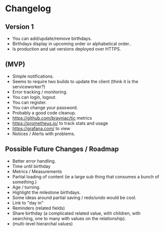 # Changelog

## Version 1

* You can add/update/remove birthdays.
* Birthdays display in upcoming order or alphabetical order..
* Is production and uat versions deployed over HTTPS.


## (MVP)

* Simple notifications.
* Seems to require two builds to update the client (think it is the serviceworker?)
* Error tracking / monitoring.
* You can login, logout.
* You can register.
* You can change your password.
* Probably a good code cleanup.
* https://github.com/brayniac/tic metrics
* https://prometheus.io/ to track stats and usage
* https://grafana.com/ to view
* Notices / Alerts with problems.

## Possible Future Changes / Roadmap

* Better error handling.
* Time until birthday
* Metrics / Measurements
* Partial loading of content (ie a large sub thing that consumes a bunch of something.)
* Age / turning.
* Highlight the milestone birthdays.
* Some ideas around partial saving / redo/undo would be cool.
* Link to "day in"
* Reminders (related fields)
* Share birthday (a complicated related value, with children, with searching, one to many with values on the relationship).
* (multi-level hierarchal values)